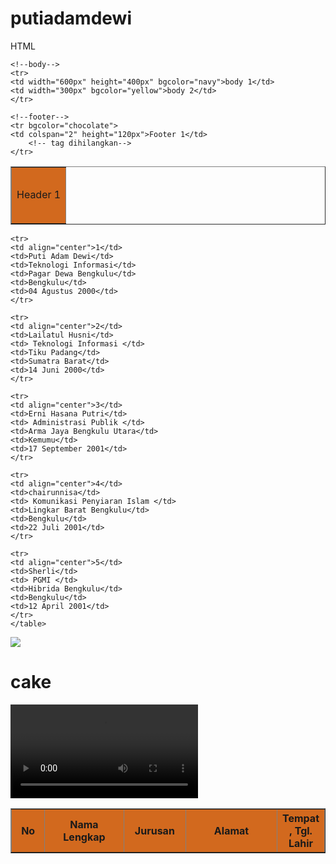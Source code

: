 # putiadamdewi
HTML
<html>
<head>
<title>Layout</title>
<body>
<table border="1" width="900px">
	<!--header-->
	<tr bgcolor="chocolate">
	<td colspan="2" height="90px">Header 1</td>
		<!-- tag dihilangkan-->
	</tr>

	<!--body-->
	<tr>
	<td width="600px" height="400px" bgcolor="navy">body 1</td>
	<td width="300px" bgcolor="yellow">body 2</td>
	</tr>

	<!--footer-->
	<tr bgcolor="chocolate">
	<td colspan="2" height="120px">Footer 1</td>
		<!-- tag dihilangkan-->
	</tr>


<title>table</title>
<body>
	<table border="1">
	<tr align="center" bgcolor="chocolate">
	<th width="50px">No</th>
	<th width="150px">Nama Lengkap</th>
	<th width="100px">Jurusan</th>
	<th width="200px">Alamat</th>
	<th width="300px" colspan="2">Tempat , Tgl. Lahir</th>
		<!--tag kolom 7 dihilangkan--->
	</tr>

	<tr>
	<td align="center">1</td>
	<td>Puti Adam Dewi</td>
	<td>Teknologi Informasi</td>
	<td>Pagar Dewa Bengkulu</td>
	<td>Bengkulu</td>
	<td>04 Agustus 2000</td>
	</tr>

	<tr>
	<td align="center">2</td>
	<td>Lailatul Husni</td>
	<td> Teknologi Informasi </td>
	<td>Tiku Padang</td>
	<td>Sumatra Barat</td>
	<td>14 Juni 2000</td>
	</tr>

	<tr>
	<td align="center">3</td>
	<td>Erni Hasana Putri</td>
	<td> Administrasi Publik </td>
	<td>Arma Jaya Bengkulu Utara</td>
	<td>Kemumu</td>
	<td>17 September 2001</td>
	</tr>

	<tr>
	<td align="center">4</td>
	<td>chairunnisa</td>
	<td> Komunikasi Penyiaran Islam </td>
	<td>Lingkar Barat Bengkulu</td>
	<td>Bengkulu</td>
	<td>22 Juli 2001</td>
	</tr>

	<tr>
	<td align="center">5</td>
	<td>Sherli</td>
	<td> PGMI </td>
	<td>Hibrida Bengkulu</td>
	<td>Bengkulu</td>
	<td>12 April 2001</td>
	</tr>
	</table>



<title>pegunungan</title>
<body>
	<img src="C:\Users\Puti\Pictures\nikmati-sunrise-dan-sunset-di-gunung-	bromo_161612.jpg">


<title>cake</title>
<body>
<h1>cake</h1>
<video src="C:\Users\Public\Videos\These 9 Cakes Are Some Fruity Cuties! Cake Decorating Hacks by So Yummy.mp4" controls>
</video>

</body>
</head>
</html>
